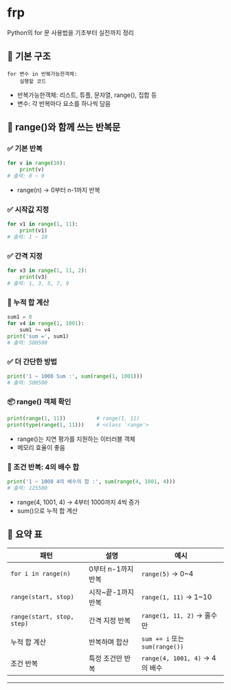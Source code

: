# frp

Python의 for 문 사용법을 기초부터 실전까지 정리

## 🧾 기본 구조
```
for 변수 in 반복가능한객체:
    실행할 코드
```

- 반복가능한객체: 리스트, 튜플, 문자열, range(), 집합 등
- 변수: 각 반복마다 요소를 하나씩 담음

## 🔢 range()와 함께 쓰는 반복문
### ✅ 기본 반복
```python
for v in range(10):
    print(v)
# 출력: 0 ~ 9
```

- range(n) → 0부터 n-1까지 반복


### ✅ 시작값 지정
```python
for v1 in range(1, 11):
    print(v1)
# 출력: 1 ~ 10
```

### ✅ 간격 지정
```python
for v3 in range(1, 11, 2):
    print(v3)
# 출력: 1, 3, 5, 7, 9
```


### 🧮 누적 합 계산
```python
sum1 = 0
for v4 in range(1, 1001):
    sum1 += v4
print('sum =', sum1)
# 출력: 500500
```

### ✅ 더 간단한 방법
```python
print('1 ~ 1000 Sum :', sum(range(1, 1001)))
# 출력: 500500
```


### 📦 range() 객체 확인
```python
print(range(1, 11))          # range(1, 11)
print(type(range(1, 11)))    # <class 'range'>
```

- range()는 지연 평가를 지원하는 이터러블 객체
- 메모리 효율이 좋음

### 🧩 조건 반복: 4의 배수 합
```python
print('1 ~ 1000 4의 배수의 합 :', sum(range(4, 1001, 4)))
# 출력: 125500
```

- range(4, 1001, 4) → 4부터 1000까지 4씩 증가
- sum()으로 누적 합 계산

## 🧠 요약 표
| 패턴                     | 설명                           | 예시                         |
|--------------------------|--------------------------------|------------------------------|
| `for i in range(n)`      | 0부터 n-1까지 반복              | `range(5)` → 0~4             |
| `range(start, stop)`     | 시작~끝-1까지 반복              | `range(1, 11)` → 1~10        |
| `range(start, stop, step)`| 간격 지정 반복                 | `range(1, 11, 2)` → 홀수만   |
| 누적 합 계산             | 반복하며 합산                  | `sum += i` 또는 `sum(range())` |
| 조건 반복                | 특정 조건만 반복               | `range(4, 1001, 4)` → 4의 배수 |

---



